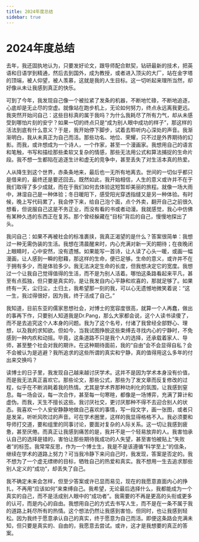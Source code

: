 ```yaml
---
title: 2024年度总结
sidebar: true
---
```


# 2024年度总结

<ClientOnly>
<title-pv/>
</ClientOnly>


去年，我还固执地认为，只要发好论文，跟导师配合默契，钻研最新的技术，把英语和日语学到精通，然后去到国外，成为教授，或者进入顶尖的大厂，站在金字塔的顶端，被人仰望，被人羡慕，这就是我的人生目标。这一切听起来理所当然，却好像从未让我感到真正的快乐。

可到了今年，我发现自己像一个被拉紧了发条的机器，不断地忙碌，不断地追逐，心底却是无止尽的空虚。就像站在跑步机上，无论如何努力，终点永远离我更远。我突然开始问自己：这些目标真的属于我吗？为什么我耗尽了所有力气，却从未感受到哪怕片刻的安宁？如果一切的终点只是“成为别人眼中成功的样子”，那这样的活法到底有什么意义？于是，我开始停下脚步，试着去聆听内心深处的声音。我渐渐明白，我从未真正为自己而活。那些功名、地位、荣耀，只不过是外界期待的幻影。而我，或许想成为一个诗人，一个作家，甚至一个漫画家。我想用自己的语言和笔触，书写和描绘那些柔软又复杂的情感，那些无法用公式和算法捕捉的生命片段。我不想一生都陷在追逐生计和虚无的竞争中，甚至丢失了对生活本真的热爱。

人从降生到这个世界，赤条条地来，最后也一无所有地离去。世间的一切似乎都只是借来的，最终还是要还回去。既然如此，我开始相信，人生的意义或许并不在于我们取得了多少成就，而在于我们如何去体验这短暂却美丽的旅程。就像一场大雨中，淋湿自己是一种体验；冬日暖阳下，感受阳光穿透指缝又是另一种体验。有时候，晚上写代码累了，我会停下来，给自己泡个面，点个外卖，翻开自己之前很久想看，但说服自己这是不务正业，而没有看的书或者动漫。我就感觉，我心中仿佛有某种久违的东西正在复苏。那个曾经躲藏在“目标”背后的自己，慢慢地探出了头。


我问自己：如果不再被社会的标准裹挟，我真正渴望的是什么？答案很简单：我想过一种无需伪装的生活。我想在清晨醒来时，内心充满对新一天的期待；在夜晚闭上眼睛时，心中安然，没有遗憾。如果能写一首诗，让人读了心头一暖，或画一幅漫画，让人感到一瞬的慰藉，那这样的生命，便已足够。生命的意义，或许并不在于拥有多少，而是体验多少。我无法决定生命的长度，但我想决定它的宽度。我想过一个让我自己觉得值得的生活，而不是为别人活着。哪怕这条路看起来平凡，甚至有点孤独，但只要是真实的，是让我发自内心平静和欢喜的，那就足够了。如果终有一天，尘归尘，土归土，我希望那一刻的我，可以心无遗憾地微笑着说：“这一生，我过得很好，因为我，终于活成了自己。”

我知道，目前东亚的儒家思想社会，对博士的宽容度很高，就算一个人再蠢，做出的事再下作，只要别人知道我是Dr.Pang，那么大家都会说，这个人读书读傻了，而不是去追究这个人本身的问题。我为了这个名号，付诸了我曾经全部野心、理想，以及我的求知欲。但如今，当我试图挣脱这些束缚去寻找内心的宁静时，不免感到一种内疚和动摇。毕竟，这条道路不只是我个人的选择，还承载着家人、导师，甚至整个社会对我的期许。在这种期待面前，我的“自由”会不会显得自私？会不会被认为是逃避？我所追求的这些所谓的真实和宁静，真的值得用这么多年的付出来交换吗？

读博士的日子里，我发现自己越来越讨厌学术。这并不是因为学术本身没有价值，而是我无法真正喜欢它。那些论文，那些公式，那些为了发文章而反复修改的过程，似乎在不断消耗着我的热情。尤其是学术界那种功利化的氛围，让我感到窒息。每一场会议，每一次合作，甚至每一句寒暄，都像是一场博弈，充满了算计和虚伪。而我，天生不擅长这些。我讨厌社交，更讨厌那种不得不去迎合别人的状态。我喜欢一个人安安静静地做自己喜欢的事情，写一段文字，画一张图，或者只是发呆，听听风吹过的声音。可在学术圈里，这样的我显得格格不入。我必须要和导师打交道，要和组里的同事讨论，要面对复杂的人际关系。这一切让我感到疲惫，甚至厌倦。而真正让我感到痛苦的是，我并不是一个轻易放弃的人。我害怕承认自己的选择是错的，害怕让那些期待我成功的人失望，甚至害怕被贴上“失败者”的标签。我常常反思，作为一个博士生，我是不是该遵循“科学至上”的信条，继续在学术的道路上努力？可当我冷静下来问自己时，我发现，答案是否定的。我不想为了一个虚无缥缈的目标，牺牲自己的热爱和真实。我不想用一生去追求那些别人定义的“成功”，却丢失了自己。

我不确定未来会怎样，但至少答案或许已显而易见，现在的我愿意直面内心的挣扎，不再用“应该如何”来束缚自己。我希望，无论最后选择什么，我都能成为一个真实的自己，而不是活成别人眼中的“成功者”。我需要的不再是更高的头衔或更多的认可，而是内心的自由。我想用自己的方式去书写人生，而不是在一条不属于我的道路上耗尽所有的热情。这个想法仍然让我感到害怕，但同时，也让我感到轻松。因为我终于愿意承认自己的真实，终于愿意为自己而活。即便这条路会充满未知，但只要是真实的、自由的，我愿意去尝试。或许，这才是我想要的真正的答案。


<ClientOnly>
  <leave/>
</ClientOnly/>